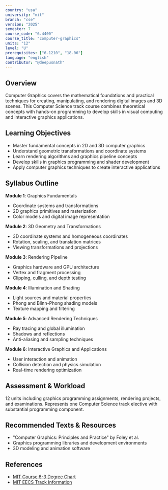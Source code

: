 ```yaml
---
country: "usa"
university: "mit"
branch: "cse"
version: "2025"
semester: 7
course_code: "6.4400"
course_title: "computer-graphics"
units: "12"
level: "U"
prerequisites: ["6.1210", "18.06"]
language: "english"
contributor: "@deepusnath"
---
```


## Overview

Computer Graphics covers the mathematical foundations and practical techniques for creating, manipulating, and rendering digital images and 3D scenes. This Computer Science track course combines theoretical concepts with hands-on programming to develop skills in visual computing and interactive graphics applications.

## Learning Objectives

- Master fundamental concepts in 2D and 3D computer graphics
- Understand geometric transformations and coordinate systems
- Learn rendering algorithms and graphics pipeline concepts
- Develop skills in graphics programming and shader development
- Apply computer graphics techniques to create interactive applications

## Syllabus Outline

**Module 1**: Graphics Fundamentals
- Coordinate systems and transformations
- 2D graphics primitives and rasterization
- Color models and digital image representation

**Module 2**: 3D Geometry and Transformations
- 3D coordinate systems and homogeneous coordinates
- Rotation, scaling, and translation matrices
- Viewing transformations and projections

**Module 3**: Rendering Pipeline
- Graphics hardware and GPU architecture
- Vertex and fragment processing
- Clipping, culling, and depth testing

**Module 4**: Illumination and Shading
- Light sources and material properties
- Phong and Blinn-Phong shading models
- Texture mapping and filtering

**Module 5**: Advanced Rendering Techniques
- Ray tracing and global illumination
- Shadows and reflections
- Anti-aliasing and sampling techniques

**Module 6**: Interactive Graphics and Applications
- User interaction and animation
- Collision detection and physics simulation
- Real-time rendering optimization

## Assessment & Workload

12 units including graphics programming assignments, rendering projects, and examinations. Represents one Computer Science track elective with substantial programming component.

## Recommended Texts & Resources

- "Computer Graphics: Principles and Practice" by Foley et al.
- Graphics programming libraries and development environments
- 3D modeling and animation software

## References

- [MIT Course 6-3 Degree Chart](https://catalog.mit.edu/degree-charts/computer-science-engineering-course-6-3/)
- [MIT EECS Track Information](https://catalog.mit.edu/degree-charts/electrical-engineering-computer-science-tracks/)
